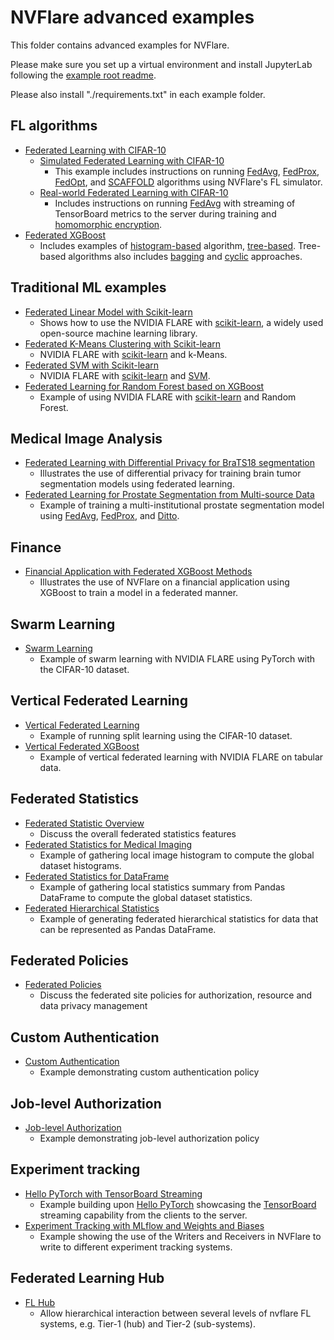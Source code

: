 # NVFlare advanced examples

This folder contains advanced examples for NVFlare.

Please make sure you set up a virtual environment and install JupyterLab following the [example root readme](../README.md).

Please also install "./requirements.txt" in each example folder.

## FL algorithms
* [Federated Learning with CIFAR-10](./cifar10/README.md)
  * [Simulated Federated Learning with CIFAR-10](./cifar10/cifar10-sim/README.md)
    * This example includes instructions on running [FedAvg](https://arxiv.org/abs/1602.05629), 
  [FedProx](https://arxiv.org/abs/1812.06127), [FedOpt](https://arxiv.org/abs/2003.00295), 
  and [SCAFFOLD](https://arxiv.org/abs/1910.06378) algorithms using NVFlare's FL simulator.
  * [Real-world Federated Learning with CIFAR-10](./cifar10/cifar10-real-world/README.md)
    * Includes instructions on running [FedAvg](https://arxiv.org/abs/1602.05629) with streaming 
  of TensorBoard metrics to the server during training 
  and [homomorphic encryption](https://developer.nvidia.com/blog/federated-learning-with-homomorphic-encryption/).
* [Federated XGBoost](./xgboost/README.md)
  * Includes examples of [histogram-based](./xgboost/histogram-based/README.md) algorithm, [tree-based](./xgboost/tree-based/README.md).
    Tree-based algorithms also includes [bagging](./xgboost/tree-based/jobs/bagging_base) and [cyclic](./xgboost/tree-based/jobs/cyclic_base) approaches.

## Traditional ML examples
* [Federated Linear Model with Scikit-learn](./sklearn-linear/README.md)
  * Shows how to use the NVIDIA FLARE with [scikit-learn](https://scikit-learn.org/), a widely used open-source machine learning library.
* [Federated K-Means Clustering with Scikit-learn](./sklearn-kmeans/README.md)
  * NVIDIA FLARE with [scikit-learn](https://scikit-learn.org/) and k-Means.
* [Federated SVM with Scikit-learn](./sklearn-svm/README.md)
  * NVIDIA FLARE with [scikit-learn](https://scikit-learn.org/) and [SVM](https://scikit-learn.org/stable/modules/generated/sklearn.svm.SVC.html).
* [Federated Learning for Random Forest based on XGBoost](./random_forest/README.md)
  * Example of using NVIDIA FLARE with [scikit-learn](https://scikit-learn.org/) and Random Forest.

## Medical Image Analysis
* [Federated Learning with Differential Privacy for BraTS18 segmentation](./brats18/README.md)
   * Illustrates the use of differential privacy for training brain tumor segmentation models using federated learning.
* [Federated Learning for Prostate Segmentation from Multi-source Data](./prostate/README.md)
  * Example of training a multi-institutional prostate segmentation model using [FedAvg](https://arxiv.org/abs/1602.05629), [FedProx](https://arxiv.org/abs/1812.06127), and [Ditto](https://arxiv.org/abs/2012.04221).

## Finance
* [Financial Application with Federated XGBoost Methods](./finance/README.md)
   * Illustrates the use of NVFlare on a financial application using XGBoost to train a model in a federated manner.

## Swarm Learning
* [Swarm Learning](./swarm_learning/README.md)
   * Example of swarm learning with NVIDIA FLARE using PyTorch with the CIFAR-10 dataset.

## Vertical Federated Learning
* [Vertical Federated Learning](./vertical_federated_learning/README.md)
   * Example of running split learning using the CIFAR-10 dataset.
* [Vertical Federated XGBoost](./vertical_xgboost/README.md)
   * Example of vertical federated learning with NVIDIA FLARE on tabular data.

## Federated Statistics
* [Federated Statistic Overview](./federated-statistics/README.md)
  * Discuss the overall federated statistics features 
* [Federated Statistics for Medical Imaging](./federated-statistics/image_stats/README.md)
  * Example of gathering local image histogram to compute the global dataset histograms.
* [Federated Statistics for DataFrame](./federated-statistics/df_stats/README.md)
  * Example of gathering local statistics summary from Pandas DataFrame to compute the global dataset statistics.
* [Federated Hierarchical Statistics](./federated-statistics/hierarchical_stats/README.md)
  * Example of generating federated hierarchical statistics for data that can be represented as Pandas DataFrame.

## Federated Policies
* [Federated Policies](./federated-policies/README.rst) 
  * Discuss the federated site policies for authorization, resource and data privacy management

## Custom Authentication
* [Custom Authentication](./custom_authentication/README.rst) 
  * Example demonstrating custom authentication policy

## Job-level Authorization
* [Job-level Authorization](./job-level-authorization/README.md) 
  * Example demonstrating job-level authorization policy

## Experiment tracking
* [Hello PyTorch with TensorBoard Streaming](./experiment-tracking/tensorboard/README.md)
  * Example building upon [Hello PyTorch](../hello-world/hello-pt/README.md) showcasing the [TensorBoard](https://tensorflow.org/tensorboard) streaming capability from the clients to the server.
* [Experiment Tracking with MLflow and Weights and Biases](./experiment-tracking/README.md)
  * Example showing the use of the Writers and Receivers in NVFlare to write to different experiment tracking systems.

## Federated Learning Hub

* [FL Hub](./fl_hub/README.md) 
  * Allow hierarchical interaction between several levels of nvflare FL systems, e.g. Tier-1 (hub) and Tier-2 (sub-systems).

